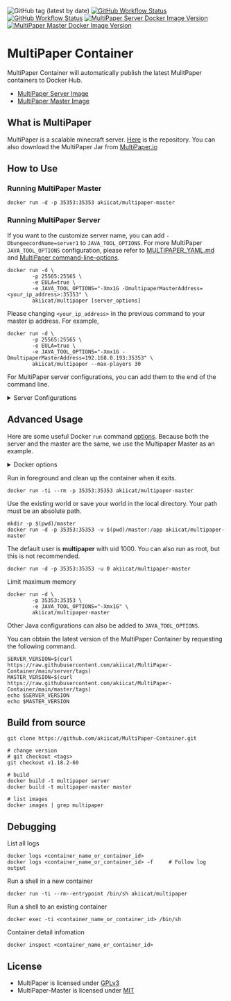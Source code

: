 ![GitHub tag (latest by date)](https://img.shields.io/github/v/tag/akiicat/MultiPaper-Container?label=Version)
[![GitHub Workflow Status](https://img.shields.io/github/actions/workflow/status/akiicat/MultiPaper-Container/publish-docker-image.yaml?label=Publish%20Docker%20Image)](https://github.com/akiicat/MultiPaper-Container/actions/workflows/publish-docker-image.yaml)
[![GitHub Workflow Status](https://img.shields.io/github/actions/workflow/status/akiicat/MultiPaper-Container/auto-check-latest-version.yaml?label=Auto%20Check%20Latest%20Version)](https://github.com/akiicat/MultiPaper-Container/actions/workflows/auto-check-latest-version.yaml)
[![MultiPaper Server Docker Image Version](https://img.shields.io/docker/v/akiicat/multipaper?label=MultiPaper%20Server%20Image)](https://hub.docker.com/r/akiicat/multipaper)
[![MultiPaper Master Docker Image Version](https://img.shields.io/docker/v/akiicat/multipaper-master?label=MultiPaper%20Master%20Image)](https://hub.docker.com/r/akiicat/multipaper-master)

# MultiPaper Container

MultiPaper Container will automatically publish the latest MulitPaper containers to Docker Hub.

- [MultiPaper Server Image](https://hub.docker.com/r/akiicat/multipaper)
- [MultiPaper Master Image](https://hub.docker.com/r/akiicat/multipaper-master)

## What is MultiPaper

MultiPaper is a scalable minecraft server. [Here](https://github.com/PureGero/MultiPaper) is the repository. You can also download the MultiPaper Jar from [MultiPaper.io](https://multipaper.io/download.html)

## How to Use

### Running MultiPaper Master

```shell
docker run -d -p 35353:35353 akiicat/multipaper-master
```

### Running MultiPaper Server

If you want to the customize server name, you can add `-DbungeecordName=server1` to `JAVA_TOOL_OPTIONS`.
For more MultiPaper `JAVA_TOOL_OPTIONS` configuration, please refer to [MULTIPAPER_YAML.md](https://github.com/PureGero/MultiPaper/blob/main/MULTIPAPER_YAML.md) and [MultiPaper command-line-options](https://github.com/PureGero/MultiPaper#command-line-options).

```shell
docker run -d \
        -p 25565:25565 \
        -e EULA=true \
        -e JAVA_TOOL_OPTIONS="-Xmx1G -DmultipaperMasterAddress=<your_ip_address>:35353" \
        akiicat/multipaper [server_options]
```

Please changing `<your_ip_address>` in the previous command to your master ip address. For example,

```shell
docker run -d \
        -p 25565:25565 \
        -e EULA=true \
        -e JAVA_TOOL_OPTIONS="-Xmx1G -DmultipaperMasterAddress=192.168.0.193:35353" \
        akiicat/multipaper --max-players 30
```

For MultiPaper server configurations, you can add them to the end of the command line.

<details>
    <summary>Server Configurations</summary>

You can execute the following command to get the latest options.

```shell
docker run --rm akiicat/multipaper --help
```

For example,

```shell
$ docker run --rm akiicat/multipaper --help
Downloading mojang_1.18.2.jar
Applying patches
Starting org.bukkit.craftbukkit.Main
Option                                  Description
------                                  -----------
-?, --help                              Show the help
-C, --commands-settings <File: Yml      File for command settings (default:
  file>                                   commands.yml)
-P, --plugins <File: Plugin directory>  Plugin directory to use (default:
                                          plugins)
-S, --spigot-settings <File: Yml file>  File for spigot settings (default:
                                          spigot.yml)
-W, --universe, --world-container, --   World container (default: .)
  world-dir <File: Directory
  containing worlds>
--add-extra-plugin-jar, --add-plugin    Specify paths to extra plugin jars to
  <File: Jar file>                        be loaded in addition to those in
                                          the plugins folder. This argument
                                          can be specified multiple times,
                                          once for each extra plugin jar path.
--add-extra-plugin-jars, --add-plugin-  Specify paths of a directory
  dir, --add-plugin-directory <File:      containing extra plugin jars to be
  Plugin directory>                       loaded in addition to those in the
                                          plugins folder. This argument can be
                                          specified multiple times, once for
                                          each extra plugin directory path.
-b, --bukkit-settings <File: Yml file>  File for bukkit settings (default:
                                          bukkit.yml)
-c, --config <File: Properties file>    Properties file to use (default:
                                          server.properties)
-d, --date-format <SimpleDateFormat:    Format of the date to display in the
  Log date format>                        console (for log entries)
--demo                                  Demo mode
--eraseCache                            Whether to force cache erase during
                                          world upgrade
--forceUpgrade                          Whether to force a world upgrade
-h, --host, --server-ip <String:        Host to listen on
  Hostname or IP>
--log-append <Boolean: Log append>      Whether to append to the log file
                                          (default: true)
--log-count <Integer: Log count>        Specified how many log files to cycle
                                          through (default: 1)
--log-limit <Integer: Max log size>     Limits the maximum size of the log
                                          file (0 = unlimited) (default: 0)
--log-pattern <String: Log filename>    Specfies the log filename pattern
                                          (default: server.log)
--log-strip-color                       Strips color codes from log file
--multipaper, --multipaper-settings     File for multipaper settings (default:
  <File: Yml file>                        multipaper.yml)
--noconsole                             Disables the console
--nogui                                 Disables the graphical console
--nojline                               Disables jline and emulates the
                                          vanilla console
-o, --online-mode <Boolean:             Whether to use online authentication
  Authentication>
-p, --port, --server-port <Integer:     Port to listen on
  Port>
--paper, --paper-settings <File: Yml    File for paper settings (default:
  file>                                   paper.yml)
-s, --max-players, --size <Integer:     Maximum amount of players
  Server size>
--server-name <String: Name>            Name of the server (default: Unknown
                                          Server)
-v, --version                           Show the CraftBukkit Version
-w, --level-name, --world <String:      World name
  World name>
```

</details>

## Advanced Usage

Here are some useful Docker `run` command [options](https://docs.docker.com/engine/reference/run).
Because both the server and the master are the same, we use the Multipaper Master as an example.

<details>
    <summary>Docker options</summary>

```
-d   : Detached mode: Run container in the background, print new container id
-t   : Allocate a pseudo-tty
-i   : Keep STDIN open even if not attached
--rm : Automatically clean up the container and remove the file system when the container exits
-p   : Publish or expose port <local_port>:<container_port>
-v   : Persisting your data <local_path>:<container_path>
-u   : Change user id (UID)
```

</details>

Run in foreground and clean up the container when it exits.

```shell
docker run -ti --rm -p 35353:35353 akiicat/multipaper-master
```

Use the existing world or save your world in the local directory. Your path must be an absolute path.

```shell
mkdir -p $(pwd)/master
docker run -d -p 35353:35353 -v $(pwd)/master:/app akiicat/multipaper-master
```

The default user is **multipaper** with uid 1000. You can also run as root, but this is not recommended.

```shell
docker run -d -p 35353:35353 -u 0 akiicat/multipaper-master
```

Limit maximum memory

```shell
docker run -d \
        -p 35353:35353 \
        -e JAVA_TOOL_OPTIONS="-Xmx1G" \
        akiicat/multipaper-master
```

Other Java configurations can also be added to `JAVA_TOOL_OPTIONS`.

You can obtain the latest version of the MultiPaper Container by requesting the following command.

```shell
SERVER_VERSION=$(curl https://raw.githubusercontent.com/akiicat/MultiPaper-Container/main/server/tags)
MASTER_VERSION=$(curl https://raw.githubusercontent.com/akiicat/MultiPaper-Container/main/master/tags)
echo $SERVER_VERSION
echo $MASTER_VERSION
```

## Build from source

```shell
git clone https://github.com/akiicat/MultiPaper-Container.git

# change version
# git checkout <tags>
git checkout v1.18.2-60

# build
docker build -t multipaper server
docker build -t multipaper-master master

# list images
docker images | grep multipaper
```

## Debugging

List all logs

```shell
docker logs <container_name_or_container_id>
docker logs <container_name_or_container_id> -f     # Follow log output
```

Run a shell in a new container

```shell
docker run -ti --rm--entrypoint /bin/sh akiicat/multipaper
```

Run a shell to an existing container

```shell
docker exec -ti <container_name_or_container_id> /bin/sh
```

Container detail infomation

```shell
docker inspect <container_name_or_container_id>
```

## License

- MultiPaper is licensed under [GPLv3](https://github.com/PureGero/MultiPaper/blob/main/LICENSE.txt)
- MultiPaper-Master is licensed under [MIT](https://github.com/PureGero/MultiPaper/blob/main/MultiPaper-Master/LICENSE.txt)

